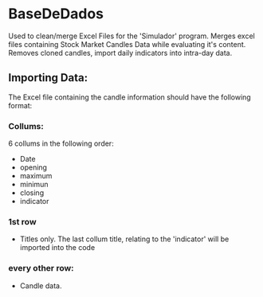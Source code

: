 # BaseDeDados
Used to clean/merge Excel Files for the 'Simulador' program.
Merges excel files containing Stock Market Candles Data while evaluating it's content.
Removes cloned candles, import daily indicators into intra-day data.

## Importing Data:
 The Excel file containing the candle information should have the following format:
### Collums:
6 collums in the following order:
 - Date
 - opening
 - maximum
 - minimun
 - closing
 - indicator
### 1st row
 - Titles only. The last collum title, relating to the 'indicator' will be imported into the code
 ### every other row:
 - Candle data.
